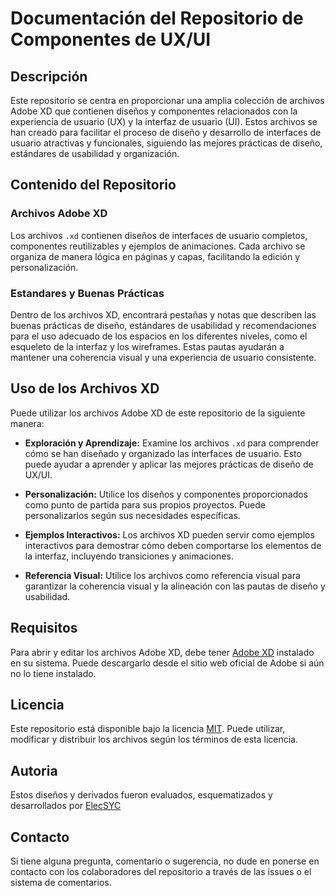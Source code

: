 # Documentación del Repositorio de Componentes de UX/UI

## Descripción

Este repositorio se centra en proporcionar una amplia colección de archivos Adobe XD que contienen diseños y componentes relacionados con la experiencia de usuario (UX) y la interfaz de usuario (UI). Estos archivos se han creado para facilitar el proceso de diseño y desarrollo de interfaces de usuario atractivas y funcionales, siguiendo las mejores prácticas de diseño, estándares de usabilidad y organización.

## Contenido del Repositorio

### Archivos Adobe XD

Los archivos `.xd` contienen diseños de interfaces de usuario completos, componentes reutilizables y ejemplos de animaciones. Cada archivo se organiza de manera lógica en páginas y capas, facilitando la edición y personalización.

### Estandares y Buenas Prácticas

Dentro de los archivos XD, encontrará pestañas y notas que describen las buenas prácticas de diseño, estándares de usabilidad y recomendaciones para el uso adecuado de los espacios en los diferentes niveles, como el esqueleto de la interfaz y los wireframes. Estas pautas ayudarán a mantener una coherencia visual y una experiencia de usuario consistente.

## Uso de los Archivos XD

Puede utilizar los archivos Adobe XD de este repositorio de la siguiente manera:

- **Exploración y Aprendizaje:** Examine los archivos `.xd` para comprender cómo se han diseñado y organizado las interfaces de usuario. Esto puede ayudar a aprender y aplicar las mejores prácticas de diseño de UX/UI.

- **Personalización:** Utilice los diseños y componentes proporcionados como punto de partida para sus propios proyectos. Puede personalizarlos según sus necesidades específicas.

- **Ejemplos Interactivos:** Los archivos XD pueden servir como ejemplos interactivos para demostrar cómo deben comportarse los elementos de la interfaz, incluyendo transiciones y animaciones.

- **Referencia Visual:** Utilice los archivos como referencia visual para garantizar la coherencia visual y la alineación con las pautas de diseño y usabilidad.

## Requisitos

Para abrir y editar los archivos Adobe XD, debe tener [Adobe XD](https://helpx.adobe.com/xd/get-started.html) instalado en su sistema. Puede descargarlo desde el sitio web oficial de Adobe si aún no lo tiene instalado.

## Licencia

Este repositorio está disponible bajo la licencia [MIT](LICENSE). Puede utilizar, modificar y distribuir los archivos según los términos de esta licencia.

## Autoria

Estos diseños y derivados fueron evaluados, esquematizados y desarrollados por [ElecSYC](https://github.com/ElecSYC)

## Contacto

Si tiene alguna pregunta, comentario o sugerencia, no dude en ponerse en contacto con los colaboradores del repositorio a través de las issues o el sistema de comentarios.
